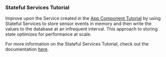 ### Stateful Services Tutorial
Improve upon the Service created in the [App Component Tutorial](/docs/system/tutorials/componenttutorial/index.html) by using Stateful Services to store sensor events in memory and then write the values to the database at an infrequent interval. This approach to storing state optimizes for performance at scale.

For more information on the Stateful Services Tutorial, check out the documentation [here](/docs/system/tutorials/statefulservices/index.html).
